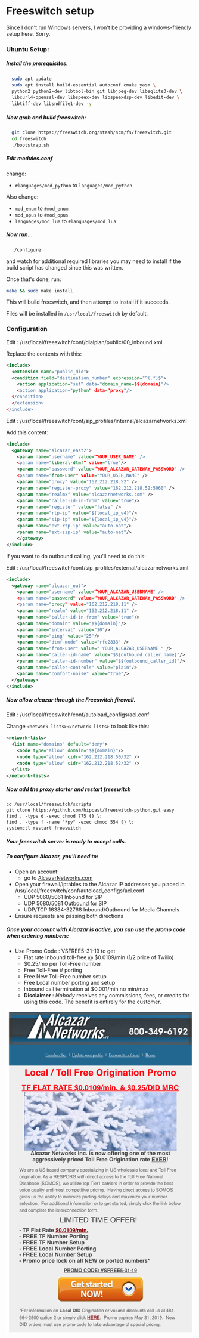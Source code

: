 # Freeswitch setup

Since I don't run Windows servers, I won't be providing a windows-friendly setup here. Sorry.

### Ubuntu Setup:

##### Install the prerequisites.

``` bash
  sudo apt update
  sudo apt install build-essential autoconf cmake yasm \
  python2 python2-dev libtool-bin git libjpeg-dev libsqlite3-dev \
  libcurl4-openssl-dev libspeex-dev libspeexdsp-dev libedit-dev \
  libtiff-dev libsndfile1-dev -y
```
##### Now grab and build freeswitch:

``` bash
  git clone https://freeswitch.org/stash/scm/fs/freeswitch.git
  cd freeswitch
  ./bootstrap.sh

```  

##### Edit modules.conf

change:
  - ```#languages/mod_python```  to   ```languages/mod_python ```

Also change:
  - ```mod_enum``` to ```#mod_enum```
  - ```mod_opus``` to ```#mod_opus```
  - ```languages/mod_lua```  to   ```#languages/mod_lua```

##### Now run...

``` bash
  ./configure
```
and watch for additional required libraries you may need to install if the build script has changed since this was written.

Once that's done, run:
``` bash
make && sudo make install
```
This will build freeswitch, and then attempt to install if it succeeds.


Files will be installed in ```/usr/local/freeswitch``` by default.


### Configuration


Edit : /usr/local/freeswitch/conf/dialplan/public/00_inbound.xml

Replace the contents with this:
``` xml
<include>
  <extension name="public_did">
  <condition field="destination_number" expression="^(.*)$">
    <action application="set“ data="domain_name=$${domain}"/>
    <action application="python" data=“proxy"/>
  </condition>
  </extension>
</include>

```

Edit : /usr/local/freeswitch/conf/sip_profiles/internal/alcazarnetworks.xml

Add this content:
``` xml
<include>
  <gateway name="alcazar_east2">
    <param name="username" value=“YOUR_USER_NAME" />
    <param name="liberal-dtmf" value="true"/>
    <param name="password" value=“YOUR_ALCAZAR_GATEWAY_PASSWORD" />
    <param name="from-user" value="YOUR_USER_NAME" />
    <param name="proxy" value="162.212.218.52" />
    <param name="register-proxy" value="162.212.218.52:5060" />
    <param name="realmx" value="alcazarnetworks.com" />
    <param name="caller-id-in-from" value="true"/>
    <param name="register" value="false" />
    <param name="rtp-ip" value="${local_ip_v4}"/>
    <param name="sip-ip" value="${local_ip_v4}"/>
    <param name="ext-rtp-ip" value="auto-nat"/>
    <param name="ext-sip-ip" value="auto-nat"/>
    </gateway>
</include>
```


If you want to do outbound calling, you'll need to do this:

Edit : /usr/local/freeswitch/conf/sip_profiles/external/alcazarnetworks.xml

``` xml
<include>
  <gateway name="alcazar_out">
    <param name="username" value=“YOUR_ALCAZAR_USERNAME" />
    <param name="password" value=“YOUR_ALCAZAR_GATEWAY_PASSWORD" />
    <param name="proxy" value="162.212.218.11" />
    <param name="realm" value="162.212.218.11" />
    <param name="caller-id-in-from" value="true"/>
    <param name="domain" value="$${domain}"/>
    <param name="interval" value="10"/>
    <param name="ping" value="25"/>
    <param name="dtmf-mode" value="rfc2833" />
    <param name="from-user" value=" YOUR_ALCAZAR_USERNAME " />
    <param name="caller-id-name" value="$${outbound_caller_name}"/>
    <param name="caller-id-number" value="$${outbound_caller_id}"/>
    <param name="caller-controls" value="plain"/>
    <param name="comfort-noise" value="true"/>
  </gateway>
</include>
```

##### Now allow alcazar through the Freeswitch firewall.

Edit : /usr/local/freeswitch/conf/autoload_configs/acl.conf

Change ```<network-lists></network-lists>``` to look like this:

``` xml
<network-lists>
  <list name="domains" default="deny">
    <node type="allow" domain="$${domain}"/>
    <node type="allow" cidr="162.212.218.50/32" />
    <node type="allow" cidr="162.212.218.52/32" />
  </list>
</network-lists>
```

##### Now add the proxy starter and restart freeswitch

```
cd /usr/local/freeswitch/scripts
git clone https://github.com/hipcast/freeswitch-python.git easy
find . -type d -exec chmod 775 {} \;
find . -type f -name "*py" -exec chmod 554 {} \;
systemctl restart freeswitch
```

##### Your freeswitch server is ready to accept calls.


##### To configure Alcazar, you'll need to:

  - Open an account:
    - go to [AlcazarNetworks.com](https://www.alcazarnetworks.com/signup1.php)
  - Open your firewall/iptables to the Alcazar IP addresses you placed in /usr/local/freeswitch/conf/autoload_configs/acl.conf
    - UDP 5060/5061 Inbound for SIP
    - UDP 5080/5081 Outbound for SIP
    - UDP/TCP 16384-32768 Inbound/Outbound for Media Channels
  - Ensure requests are passing both directions

##### Once your account with Alcazar is active, you can use the promo code when ordering numbers:

- Use Promo Code : VSFREE5-31-19 to get
  - Flat rate inbound toll-free @ $0.0109/min (1/2 price of Twilio)
  - $0.25/mo per Toll-Free number
  - Free Toll-Free # porting
  - Free New Toll-Free number setup
  - Free Local number porting and setup
  - Inbound call termination at $0.001/min no min/max
  - **Disclaimer** : *Nobody* receives any commissions, fees, or credits for using this code. The benefit is entirely for the customer.


![Alcazar Promo Info](alcazarpromo.png)
